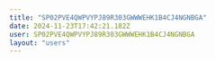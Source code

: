 ```yaml
---
title: "SP02PVE4QWPVYPJ89R303GWWWEHK1B4CJ4NGNBGA"
date: 2024-11-23T17:42:21.182Z
user: SP02PVE4QWPVYPJ89R303GWWWEHK1B4CJ4NGNBGA
layout: "users"
---
```

    